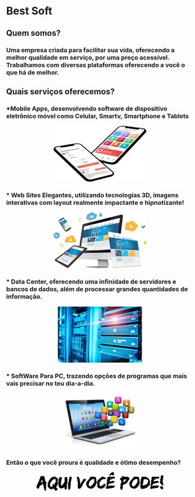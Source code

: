 # Best Soft

## Quem somos?

### Uma empresa criada para facilitar sua vida, oferecendo a melhor qualidade em serviço, por uma preço acessível. Trabalhamos com diversas plataformas oferecendo a você o que há de melhor.

## Quais serviços oferecemos?
### *Mobile Apps, desenvolvendo software de dispositivo eletrônico móvel como Celular, Smartv, Smartphone e Tablets
<p align="center">
  <img src="https://github.com/Best-SoftBR/Best-SoftBR.github.io/blob/main/images/Mobile%20imagem%2001.png" width="250px" height="150px"/></p>

### * Web Sites Elegantes, utilizando tecnologias 3D, imagens interativas com layout realmente impactante e hipnotizante! 
<p align="center">
  <img src="https://github.com/Best-SoftBR/Best-SoftBR.github.io/blob/main/images/web%20imagem%2002.png" width="250px" height="150px"/></p>

### * Data Center,  oferecendo uma infinidade de servidores e bancos de dados, além de processar grandes quantidades de informação.
<p align="center">
  <img src="https://github.com/Best-SoftBR/Best-SoftBR.github.io/blob/main/images/DataCenter.jpg"250px" height="150px"/></p>

### * SoftWare Para PC,  trazendo opções de programas que mais vais precisar no teu dia-a-dia.
<p align="center">
  <img src="https://github.com/Best-SoftBR/Best-SoftBR.github.io/blob/main/images/soft%20imagem%2004.jpg"250px" height="150px"/></p>
                                                                                                                              
   ### Então o que você proura é qualidade e ótimo desempenho?
   <p align="center">
  <img src="https://github.com/Best-SoftBR/Best-SoftBR.github.io/blob/main/images/gif.gif"100 height="50x"/></p>


